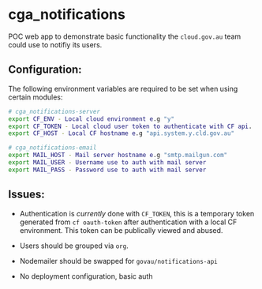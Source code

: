 # cga_notifications

POC web app to demonstrate basic functionality the `cloud.gov.au` team could use to notifiy its users.

## Configuration:
The following environment variables are required to be set when using certain modules:
```bash
# cga_notifications-server
export CF_ENV - Local cloud environment e.g "y"
export CF_TOKEN - Local cloud user token to authenticate with CF api.
export CF_HOST - Local CF hostname e.g "api.system.y.cld.gov.au"

# cga_notifications-email
export MAIL_HOST - Mail server hostname e.g "smtp.mailgun.com"
export MAIL_USER - Username use to auth with mail server
export MAIL_PASS - Password use to auth with mail server
```

## Issues:
- Authentication is _currently_ done with `CF_TOKEN`, this is a temporary token generated from `cf oauth-token` after authentication with a local CF environment. This token can be publically viewed and abused.

- Users should be grouped via `org`.

- Nodemailer should be swapped for `govau/notifications-api`

- No deployment configuration, basic auth 



